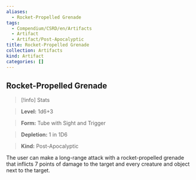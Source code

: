 ```yaml
---
aliases:
  - Rocket-Propelled Grenade
tags:
  - Compendium/CSRD/en/Artifacts
  - Artifact
  - Artifact/Post-Apocalyptic
title: Rocket-Propelled Grenade
collection: Artifacts
kind: Artifact
categories: []
---
```

## Rocket-Propelled Grenade    
>[!info] Stats    
> **Level:** 1d6+3    
> **Form:** Tube with Sight and Trigger    
> **Depletion:** 1 in 1D6    
> **Kind:** Post-Apocalyptic  
    
The user can make a long-range attack with a rocket-propelled grenade that inflicts 7 points of damage to the target and every creature and object next to the target.